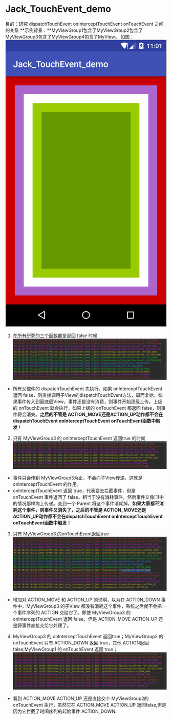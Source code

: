 # Jack_TouchEvent_demo
目的：研究 dispatchTouchEvent onInterceptTouchEvent onTouchEvent 之间的关系
**示例背景：**MyViewGroup1包含了MyViewGroup2包含了MyViewGroup3包含了MyViewGroup4包含了MyView。
如图：
![](https://github.com/jacky1234/Jack_TouchEvent_demo/blob/master/pic/main.png)

1. 在所有研究的三个函数都是返回 false 时候
  ![](https://github.com/jacky1234/Jack_TouchEvent_demo/blob/master/pic/%E6%89%80%E6%9C%89%E4%B8%8D%E6%8B%A6%E6%88%AA.png)
  
  * 所有父控件的 dispatchTouchEvent 先执行，如果 onInterceptTouchEvent 返回 false，则直接调用子View的dispatchTouchEvent方法，周而复始。如果事件传入到最底层View，事件还是没有消费，则事件开始逐级上传。上级的 onTouchEvent 就会执行，如果上级的 onTouchEvent 都返回 false，则事件将会消失。**之后的不管是 ACTION_MOVE还是ACTION_UP动作都不会在dispatchTouchEvent onInterceptTouchEvent onTouchEvent函数中触发！**
2. 只有 MyViewGroup3 的 onInterceptTouchEvent 返回true 的时候
![](https://github.com/jacky1234/Jack_TouchEvent_demo/blob/master/pic/%E5%8F%AA%E6%9C%89MyViewGroup3%E7%9A%84onInterceptTouchEvent%E8%BF%94%E5%9B%9Etrue.png)
  * 事件只会传到 MyViewGroup3为止，不会向子View传递，这就是 onInterceptTouchEvent 的作用。
  * onInterceptTouchEvent 返回 true，代表要去拦截事件，但是 onTouchEvent 事件返回了 false。相当于没有消耗事件，然后事件又像[1]中的情况那样向上传递。直到一个 Parent 将这个事件消耗掉，**如果大家都不消耗这个事件，则事件又消失了，之后的不管是 ACTION_MOVE还是ACTION_UP动作都不会在dispatchTouchEvent onInterceptTouchEvent onTouchEvent函数中触发！**
3. 只有 MyViewGroup3 的onTouchEvent返回true
![](https://github.com/jacky1234/Jack_TouchEvent_demo/blob/master/pic/%E5%8F%AA%E6%9C%89MyViewGroup3%E7%9A%84onTouchEvent%E8%BF%94%E5%9B%9Etrue.png)
  * 增加对 ACTION_MOVE 和 ACTION_UP 的说明，以为在 ACTION_DOWN 事件中，MyViewGroup3 的子View 都没有消耗这个事件，系统之后就不会把一个事件序列的 ACTION 交给它了。即使 MyViewGroup3 的 onInterceptTouchEvent 返回 false，但是 ACTION_MOVE ACTION_UP 还是将事件直接交给它处理了。
4. MyViewGroup3 的 onInterceptTouchEvent 返回true；MyViewGroup2 的 onTouchEvent 只有 ACTION_DOWN 返回 true，其他 ACTION返回false;MyViewGroup1 的 onTouchEvent 返回 true；
![](https://github.com/jacky1234/Jack_TouchEvent_demo/blob/master/pic/Action_down.png)
  * 看到 ACTION_MOVE ACTION_UP 还是直接交个 MyViewGroup2的 onTouchEvent 执行，虽然它在  ACTION_MOVE ACTION_UP 返回false,但是因为它拦截了时间序列的起始事件 ACTION_DOWN.
